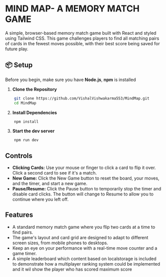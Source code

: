 # MIND MAP- A MEMORY MATCH GAME
A simple, browser-based memory match game built with React and styled using Tailwind CSS. This game challenges players to find all matching pairs of cards in the fewest moves possible, with their best score being saved for future play.

## 📦 Setup
Before you begin, make sure you have **Node.js**, **npm** is installed

1. **Clone the Repository**
```bash
    git clone https://github.com/VishalVishwakarma553/MindMap.git
    cd MindMap
```

2. **Install Dependencies**
```bash
    npm install
```

3. **Start the dev server**
```bash
    npm run dev
```


## Controls

- **Clicking Cards:** Use your mouse or finger to click a card to flip it over. Click a second card to see if it's a match.
- **New Game:** Click the New Game button to reset the board, your moves, and the timer, and start a new game.
- **Pause/Resume:** Click the Pause button to temporarily stop the timer and disable card clicks. The button will change to Resume to allow you to continue where you left off.

## Features

- A standard memory match game where you flip two cards at a time to find pairs.
- The game's layout and card grid are designed to adapt to different screen sizes, from mobile phones to desktops.
- Keep an eye on your performance with a real-time move counter and a game timer.
- A simple leaderboard which content based on localstorage is included to demonstrate how a multiplayer ranking system could be implemented and it wil show the player who has scored maximum score